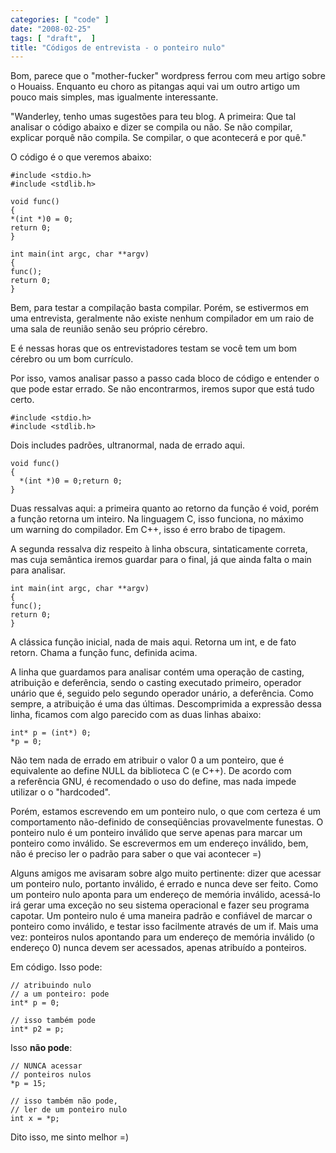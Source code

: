 ```yaml
---
categories: [ "code" ]
date: "2008-02-25"
tags: [ "draft",  ]
title: "Códigos de entrevista - o ponteiro nulo"
---
```

Bom, parece que o "mother-fucker" wordpress ferrou com meu artigo sobre
o Houaiss. Enquanto eu choro as pitangas aqui vai um outro artigo um
pouco mais simples, mas igualmente interessante.

"Wanderley, tenho umas sugestões para teu blog.
A primeira:
Que tal analisar o código abaixo e dizer se compila ou não. Se não
compilar, explicar porquê não compila. Se compilar, o que acontecerá
e por quê."

O código é o que veremos abaixo:

    #include <stdio.h>
    #include <stdlib.h>
    
    void func()
    {
	*(int *)0 = 0;
	return 0;
    }
    
    int main(int argc, char **argv)
    {
	func();
	return 0;
    } 
    

Bem, para testar a compilação basta compilar. Porém, se estivermos
em uma entrevista, geralmente não existe nenhum compilador em um raio
de uma sala de reunião senão seu próprio cérebro.

E é nessas horas que os entrevistadores testam se você tem um bom
cérebro ou um bom currículo.

Por isso, vamos analisar passo a passo cada bloco de código e entender
o que pode estar errado. Se não encontrarmos, iremos supor que está
tudo certo.

    
    #include <stdio.h>
    #include <stdlib.h>

Dois includes padrões, ultranormal, nada de errado aqui.

    void func()
    {
      *(int *)0 = 0;return 0;
    }
    
Duas ressalvas aqui: a primeira quanto ao retorno da função é void,
porém a função retorna um inteiro. Na linguagem C, isso funciona,
no máximo um warning do compilador. Em C++, isso é erro brabo de
tipagem.

A segunda ressalva diz respeito à linha obscura, sintaticamente correta,
mas cuja semântica iremos guardar para o final, já que ainda falta o
main para analisar.

    
    int main(int argc, char **argv)
    {
	func();
	return 0;
    }

A clássica função inicial, nada de mais aqui. Retorna um int, e de
fato retorn. Chama a função func, definida acima.

A linha que guardamos para analisar contém uma operação de casting,
atribuição e deferência, sendo o casting executado primeiro, operador
unário que é, seguido pelo segundo operador unário, a deferência. Como
sempre, a atribuição é uma das últimas. Descomprimida a expressão
dessa linha, ficamos com algo parecido com as duas linhas abaixo:

    
    int* p = (int*) 0;
    *p = 0;

Não tem nada de errado em atribuir o valor 0 a um ponteiro, que é
equivalente ao define NULL da biblioteca C (e C++). De acordo com
a referência GNU, é recomendado o uso do define, mas nada impede
utilizar o o "hardcoded".

Porém, estamos escrevendo em um ponteiro nulo, o que com certeza é um
comportamento não-definido de conseqüências provavelmente funestas. O
ponteiro nulo é um ponteiro inválido que serve apenas para marcar um
ponteiro como inválido. Se escrevermos em um endereço inválido, bem,
não é preciso ler o padrão para saber o que vai acontecer =)

Alguns amigos me avisaram sobre algo muito pertinente: dizer que
acessar um ponteiro nulo, portanto inválido, é errado e nunca
deve ser feito. Como um ponteiro nulo aponta para um endereço de
memória inválido, acessá-lo irá gerar uma exceção no seu sistema
operacional e fazer seu programa capotar. Um ponteiro nulo é uma
maneira padrão e confiável de marcar o ponteiro como inválido,
e testar isso facilmente através de um if. Mais uma vez: ponteiros
nulos apontando para um endereço de memória inválido (o endereço
0) nunca devem ser acessados, apenas atribuído a ponteiros.

Em código. Isso pode:

    // atribuindo nulo
    // a um ponteiro: pode
    int* p = 0;

    // isso também pode
    int* p2 = p; 

Isso **não pode**:

    // NUNCA acessar 
    // ponteiros nulos
    *p = 15;

    // isso também não pode, 
    // ler de um ponteiro nulo
    int x = *p;

Dito isso, me sinto melhor =)
